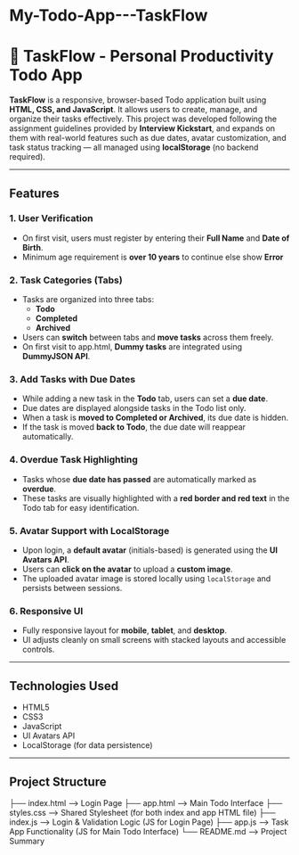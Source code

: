 # My-Todo-App---TaskFlow


# 📝 TaskFlow - Personal Productivity Todo App

**TaskFlow** is a responsive, browser-based Todo application built using **HTML, CSS, and JavaScript**. It allows users to create, manage, and organize their tasks effectively. 
This project was developed following the assignment guidelines provided by **Interview Kickstart**, and expands on them with real-world features such as due dates, avatar customization, 
and task status tracking — all managed using **localStorage** (no backend required).

---

## Features

### 1. User Verification
- On first visit, users must register by entering their **Full Name** and **Date of Birth**.
- Minimum age requirement is **over 10 years** to continue else show **Error**

### 2. Task Categories (Tabs)
- Tasks are organized into three tabs:
  - **Todo**
  - **Completed**
  - **Archived**
- Users can **switch** between tabs and **move tasks** across them freely.
- On first visit to app.html, **Dummy tasks** are integrated using **DummyJSON API**. 

### 3. Add Tasks with Due Dates
- While adding a new task in the **Todo** tab, users can set a **due date**.
- Due dates are displayed alongside tasks in the Todo list only.
- When a task is **moved to Completed or Archived**, its due date is hidden.
- If the task is moved **back to Todo**, the due date will reappear automatically.

### 4. Overdue Task Highlighting
- Tasks whose **due date has passed** are automatically marked as **overdue**.
- These tasks are visually highlighted with a **red border and red text** in the Todo tab for easy identification.

### 5. Avatar Support with LocalStorage
- Upon login, a **default avatar** (initials-based) is generated using the **UI Avatars API**.
- Users can **click on the avatar** to upload a **custom image**.
- The uploaded avatar image is stored locally using `localStorage` and persists between sessions.

### 6. Responsive UI
- Fully responsive layout for **mobile**, **tablet**, and **desktop**.
- UI adjusts cleanly on small screens with stacked layouts and accessible controls.

---

## Technologies Used

- HTML5
- CSS3
- JavaScript
- UI Avatars API
- LocalStorage (for data persistence)

---

## Project Structure
├── index.html    --> Login Page
├── app.html      --> Main Todo Interface
├── styles.css    --> Shared Stylesheet (for both index and app HTML file)
├── index.js      --> Login & Validation Logic (JS for Login Page)
├── app.js        --> Task App Functionality (JS for Main Todo Interface)
└── README.md     --> Project Summary



